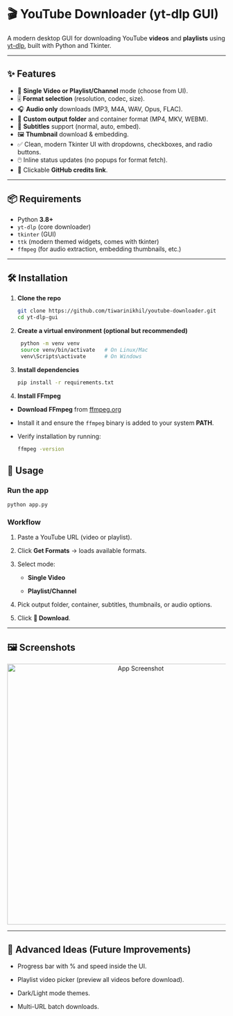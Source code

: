 # 🎬 YouTube Downloader (yt-dlp GUI)

A modern desktop GUI for downloading YouTube **videos** and **playlists** using [yt-dlp](https://github.com/yt-dlp/yt-dlp), built with Python and Tkinter.

---

## ✨ Features
- 🎥 **Single Video or Playlist/Channel** mode (choose from UI).
- 🎚️ **Format selection** (resolution, codec, size).
- 🎧 **Audio only** downloads (MP3, M4A, WAV, Opus, FLAC).
- 📂 **Custom output folder** and container format (MP4, MKV, WEBM).
- 💬 **Subtitles** support (normal, auto, embed).
- 🖼️ **Thumbnail** download & embedding.
- ✅ Clean, modern Tkinter UI with dropdowns, checkboxes, and radio buttons.
- 🖱️ Inline status updates (no popups for format fetch).
- 🔗 Clickable **GitHub credits link**.

---

## 📦 Requirements
- Python **3.8+**
- `yt-dlp` (core downloader)
- `tkinter` (GUI)
- `ttk` (modern themed widgets, comes with tkinter)
- `ffmpeg` (for audio extraction, embedding thumbnails, etc.)

---

## 🛠️ Installation

1. **Clone the repo**
   ```bash
   git clone https://github.com/tiwarinikhil/youtube-downloader.git
   cd yt-dlp-gui
   
2. **Create a virtual environment (optional but recommended)**
	 ```bash
	  python -m venv venv
	  source venv/bin/activate   # On Linux/Mac
	  venv\Scripts\activate      # On Windows

3. ****Install dependencies****
	```bash
	pip install -r requirements.txt

4. ****Install FFmpeg****

- **Download FFmpeg** from [ffmpeg.org](https://ffmpeg.org/download.html)  
- Install it and ensure the `ffmpeg` binary is added to your system **PATH**.  
- Verify installation by running:  

	```bash
	ffmpeg -version


## 🚀 Usage

### Run the app

`python app.py` 

### Workflow

1.  Paste a YouTube URL (video or playlist).
    
2.  Click **Get Formats** → loads available formats.
    
3.  Select mode:
    
    -   **Single Video**
        
    -   **Playlist/Channel**
        
4.  Pick output folder, container, subtitles, thumbnails, or audio options.
    
5.  Click **🚀 Download**.
    

----------

## 🖼️ Screenshots

<p align="center">
  <img src="images/screenshot.png" alt="App Screenshot" width="600">
</p>


----------

## 🔧 Advanced Ideas (Future Improvements)

-   Progress bar with % and speed inside the UI.
    
-   Playlist video picker (preview all videos before download).
    
-   Dark/Light mode themes.
    
-   Multi-URL batch downloads.
    


